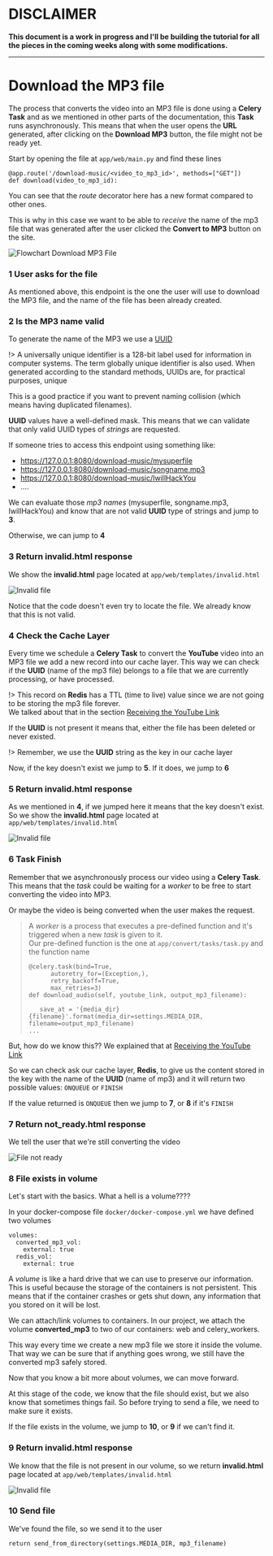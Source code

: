 # DISCLAIMER

**This document is a work in progress and I'll be building the tutorial for all the pieces in the coming weeks along with some modifications.**

--- 

# Download the MP3 file

The process that converts the video into an MP3 file is done using a **Celery Task** and as we mentioned in other parts of the documentation, this **Task** runs asynchronously. This means that when the user opens the **URL** generated, after clicking on the **Download MP3** button, the file might not be ready yet.

Start by opening the file at `app/web/main.py` and find these lines

```
@app.route('/download-music/<video_to_mp3_id>', methods=["GET"])
def download(video_to_mp3_id):
```

You can see that the *route* decorator here has a new format compared to other ones.

This is why in this case we want to be able to *receive* the name of the mp3 file that was generated after the user clicked the **Convert to MP3** button on the site.

![Flowchart Download MP3 File](../images/flowchart-download.png)

### 1 User asks for the file

As mentioned above, this endpoint is the one the user will use to download the MP3 file, and the name of the file has been already created.

### 2 Is the MP3 name valid

To generate the name of the MP3 we use a [UUID](https://en.wikipedia.org/wiki/Universally_unique_identifier)

!> A universally unique identifier is a 128-bit label used for information in computer systems. The term globally unique identifier is also used. When generated according to the standard methods, UUIDs are, for practical purposes, unique

This is a good practice if you want to prevent naming collision (which means having duplicated filenames).

**UUID** values have a well-defined mask. This means that we can validate that only valid UUID types of *strings* are requested. 

If someone tries to access this endpoint using something like:

- https://127.0.0.1:8080/download-music/mysuperfile
- https://127.0.0.1:8080/download-music/songname.mp3
- https://127.0.0.1:8080/download-music/IwillHackYou
- ....

We can evaluate those *mp3 names* (mysuperfile, songname.mp3, IwillHackYou) and know that are not valid **UUID** type of strings and jump to **3**.

Otherwise, we can jump to **4**

### 3 Return invalid.html response

We show the **invalid.html** page located at `app/web/templates/invalid.html`

![Invalid file](../images/invalid-html.jpg)

Notice that the code doesn't even try to locate the file. We already know that this is not valid.

### 4 Check the Cache Layer

Every time we schedule a **Celery Task** to convert the **YouTube** video into an MP3 file we add a new record into our cache layer. This way we can check if the **UUID** (name of the mp3 file) belongs to a file that we are currently processing, or have processed.

!> This record on **Redis** has a TTL (time to live) value since we are not going to be storing the mp3 file forever.  
We talked about that in the section [Receiving the YouTube Link](docs/app/receiving-the-youtube-link.md)

If the **UUID** is not present it means that, either the file has been deleted or never existed.

!> Remember, we use the **UUID** string as the key in our cache layer

Now, if the key doesn't exist we jump to **5**. If it does, we jump to **6**

### 5 Return invalid.html response

As we mentioned in **4**, if we jumped here it means that the key doesn't exist. So we show the **invalid.html** page located at `app/web/templates/invalid.html`

![Invalid file](../images/invalid-html.jpg)

### 6 Task Finish

Remember that we asynchronously process our video using a **Celery Task**. This means that the *task* could be waiting for a *worker* to be free to start converting the video into MP3.

Or maybe the video is being converted when the user makes the request.

> A *worker* is a process that executes a pre-defined function and it's triggered when a new *task* is given to it.  
> Our pre-defined function is the one at `app/convert/tasks/task.py` and the function name
> 
> ```
> @celery.task(bind=True,  
> 		autoretry_for=(Exception,),  
> 		retry_backoff=True,
> 		max_retries=3)  
> def download_audio(self, youtube_link, output_mp3_filename):  
>   
>    save_at = '{media_dir}{filename}'.format(media_dir=settings.MEDIA_DIR, filename=output_mp3_filename)
> ...
> ```

But, how do we know this?? We explained that at [Receiving the YouTube Link](docs/app/receiving-the-youtube-link.md)

So we can check ask our cache layer, **Redis**, to give us the content stored in the key with the name of the **UUID** (name of mp3) and it will return two possible values: `ONQUEUE` or `FINISH`

If the value returned is `ONQUEUE` then we jump to **7**, or **8** if it's `FINISH`

### 7 Return not_ready.html response

We tell the user that we're still converting the video

![File not ready](../images/file-not-ready.jpg)

### 8 File exists in volume

Let's start with the basics. What a hell is a volume????

In your docker-compose file `docker/docker-compose.yml` we have defined two volumes

```
volumes:
  converted_mp3_vol:
    external: true
  redis_vol:
    external: true
```

A *volume* is like a hard drive that we can use to preserve our information. This is useful because the storage of the containers is not persistent. This means that if the container crashes or gets shut down, any information that you stored on it will be lost.

We can attach/link volumes to containers. In our project, we attach the volume **converted_mp3** to two of our containers: web and celery_workers.

This way every time we create a new mp3 file we store it inside the volume. That way we can be sure that if anything goes wrong, we still have the converted mp3 safely stored.

Now that you know a bit more about volumes, we can move forward.

At this stage of the code, we know that the file should exist, but we also know that sometimes things fail. So before trying to send a file, we need to make sure it exists.

If the file exists in the volume, we jump to **10**, or **9** if we can't find it.

### 9 Return invalid.html response

We know that the file is not present in our volume, so we return **invalid.html** page located at `app/web/templates/invalid.html`

![Invalid file](../images/invalid-html.jpg)


### 10 Send file

We've found the file, so we send it to the user

```
return send_from_directory(settings.MEDIA_DIR, mp3_filename)
```